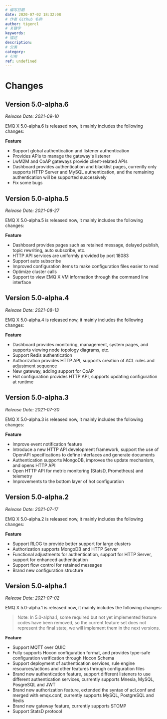 ```yaml
---
# 编写日期
date: 2020-07-02 18:32:08
# 作者 Github 名称
author: tigercl
# 关键字
keywords:
# 描述
description:
# 分类
category: 
# 引用
ref: undefined
---
```


# Changes

## Version 5.0-alpha.6

*Release Date: 2021-09-10*

EMQ X 5.0-alpha.6 is released now, it mainly includes the following changes:

**Feature**

- Support global authentication and listener authentication
- Provides APIs to manage the gateway's listener
- LwM2M and CoAP gateways provide client-related APIs
- Dashboard provides authentication and blacklist pages, currently only supports HTTP Server and MySQL authentication, and the remaining authentication will be supported successively
- Fix some bugs

## Version 5.0-alpha.5

*Release Date: 2021-08-27*

EMQ X 5.0-alpha.5 is released now, it mainly includes the following changes:

**Feature**

- Dashboard provides pages such as retained message, delayed publish, topic rewriting, auto subscribe, etc.
- HTTP API services are uniformly provided by port 18083
- Support auto subscribe
- Improved configuration items to make configuration files easier to read
- Optimize cluster calls
- Support to view EMQ X VM information through the command line interface

## Version 5.0-alpha.4

*Release Date: 2021-08-13*

EMQ X 5.0-alpha.4 is released now, it mainly includes the following changes:

**Feature**

- Dashboard provides monitoring, management, system pages, and supports viewing node topology diagrams, etc.
- Support Redis authentication
- Authorization provides HTTP API, supports creation of ACL rules and adjustment sequence
- New gateway, adding support for CoAP
- Hot configuration provides HTTP API, supports updating configuration at runtime

## Version 5.0-alpha.3

*Release Date: 2021-07-30*

EMQ X 5.0-alpha.3 is released now, it mainly includes the following changes:

**Feature**

- Improve event notification feature
- Introduce a new HTTP API development framework, support the use of OpenAPI specifications to define interfaces and generate documents
- Authentication supports MongoDB, improves the update mechanism, and opens HTTP API
- Open HTTP API for metric monitoring (StatsD, Prometheus) and telemetry
- Improvements to the bottom layer of hot configuration

## Version 5.0-alpha.2

*Release Date: 2021-07-17*

EMQ X 5.0-alpha.2 is released now, it mainly includes the following changes:

**Feature**

- Support RLOG to provide better support for large clusters
- Authorization supports MongoDB and HTTP Server
- Functional adjustments for authentication, support for HTTP Server, support for enhanced authentication
- Support flow control for retained messages
- Brand new configuration structure

## Version 5.0-alpha.1

*Release Date: 2021-07-02*

EMQ X 5.0-alpha.1 is released now, it mainly includes the following changes:

> Note: In 5.0-alpha.1, some required but not yet implemented feature codes have been removed, so the current feature set does not represent the final state, we will implement them in the next versions.

**Feature**

- Support MQTT over QUIC
- Fully supports Hocon configuration format, and provides type-safe configuration verification through Hocon Schema
- Support deployment of authentication services, rule engine resources/actions and other features through configuration files
- Brand new authentication feature, support different listeners to use different authentication services, currently supports Mnesia, MySQL, PosgreSQL and JWT
- Brand new authorization feature, extended the syntax of acl.conf and merged with emqx.conf, currently supports MySQL, PostgreSQL and Redis
- Brand new gateway feature, currently supports STOMP
- Support StatsD protocol
